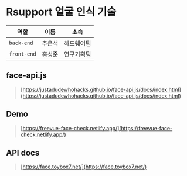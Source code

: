# Rsupport 얼굴 인식 기술

| 역할        | 이름   | 소속       |
| ----------- | ------ | ---------- |
| `back-end`  | 추은석 | 하드웨어팀 |
| `front-end` | 홍성준 | 연구기획팀 |

## face-api.js

> [https://justadudewhohacks.github.io/face-api.js/docs/index.html](https://justadudewhohacks.github.io/face-api.js/docs/index.html)

## Demo

> [https://freevue-face-check.netlify.app/](https://freevue-face-check.netlify.app/)

## API docs

> [https://face.toybox7.net/](https://face.toybox7.net/)
